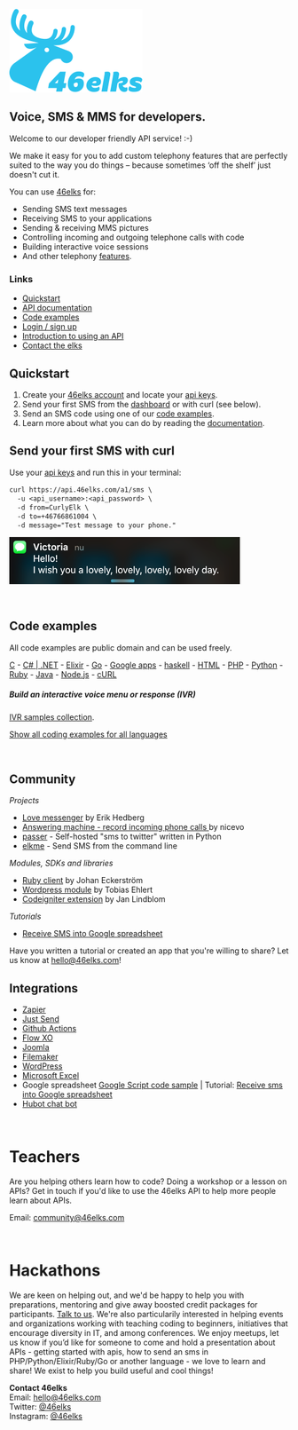 ![46elks-logo](code-examples/logo-240x150.png)

## Voice, SMS & MMS for developers.

Welcome to our developer friendly API service! :-)

We make it easy for you to add custom telephony features that are perfectly suited to the way you do things – because sometimes ‘off the shelf’ just doesn't cut it.

You can use [46elks](https://www.46elks.com) for:

* Sending SMS text messages
* Receiving SMS to your applications
* Sending & receiving MMS pictures
* Controlling incoming and outgoing telephone calls with code
* Building interactive voice sessions
* And other telephony [features](https://www.46elks.com/features).


### Links

  * [Quickstart](#quickstart)
  * [API documentation](https://www.46elks.com/api-docs#introduction)
  * [Code examples](#code-examples)
  * [Login / sign up](https://46elks.com/dashboard)
  * [Introduction to using an API](https://zapier.com/learn/apis/)
  * [Contact the elks](https://www.46elks.com/help#contact)

## Quickstart

1. Create your [46elks account](https://www.46elks.com/create-account) and locate your [api keys](https://46elks.com/account).
2. Send your first SMS from the [dashboard](https://www.46elks.com/dashboard) or with curl (see below).
3. Send an SMS code using one of our [code examples](code-examples).
4. Learn more about what you can do by reading the [documentation](https://46elks.com/docs).


## Send your first SMS with curl

Use your [api keys](https://46elks.com/dashboard) and run this in your terminal:

```
curl https://api.46elks.com/a1/sms \
  -u <api_username>:<api_password> \
  -d from=CurlyElk \
  -d to=+46766861004 \
  -d message="Test message to your phone."
```

![sms-on-mobile-phone](code-examples/sms-iphone-hello-416x85.png)


<br>

## Code examples

All code examples are public domain and can be used freely.

[C](code-examples/c) -
[C# | .NET](code-examples/c-sharp) -
[Elixir](code-examples/Elixir) -
[Go](code-examples/Go) -
[Google apps](code-examples/Google%20apps%20script) -
[haskell](code-examples/Haskell) -
[HTML](code-examples/HTML) -
[PHP](code-examples/PHP) -
[Python](code-examples/Python) -
[Ruby](code-examples/Ruby) -
[Java]( code-examples/Java) -
[Node.js](code-examples/Node) -
[cURL](code-examples/cURL)

##### Build an interactive voice menu or response (IVR)

[IVR samples collection](code-examples/Voice-IVR-interactive-voice-menus).

[Show all coding examples for all languages](code-examples)

<br>

## Community
*Projects*
* [Love messenger](https://github.com/gish/love-messenger) by Erik Hedberg
* [Answering machine - record incoming phone calls ](https://github.com/nicevo/46elks_recorder) by nicevo
* [passer](https://github.com/46elks/passer) - Self-hosted "sms to twitter" written in Python
* [elkme](https://github.com/46elks/elkme) - Send SMS from the command line

*Modules, SDKs and libraries*
* [Ruby client](https://github.com/jage/elk) by Johan Eckerström
* [Wordpress module](https://github.com/tobiasehlert/WP-SMS-46elks) by Tobias Ehlert
* [Codeigniter extension](https://github.com/nyfagel/codeigniter-46elks) by Jan Lindblom

*Tutorials*
* [Receive SMS into Google spreadsheet](https://medium.com/@46elks/receive-sms-into-google-spreadsheet-435b51393493#.9ku01h462)


Have you written a tutorial or created an app that you're willing to share?
Let us know at hello@46elks.com!


## Integrations
  * [Zapier](https://zapier.com/zapbook/46elks/)
  * [Just Send](https://justsend.46elks.com/)
  * [Github Actions](https://github.com/marketplace/actions/46elks-sms)
  * [Flow XO](https://46elks.com/integrations#flowxo)
  * [Joomla](https://46elks.com/integrations#joomla)
  * [Filemaker](https://www.fmsms.com/)
  * [WordPress](https://github.com/tobiasehlert/WP-SMS-46elks)
  * [Microsoft Excel](https://excel.46elks.com/)
  * Google spreadsheet [Google Script code sample](https://github.com/46elks/SMStoGoogleSheets) | Tutorial: [Receive sms into Google spreadsheet](https://medium.com/@46elks/receive-sms-into-google-spreadsheet-435b51393493#.iu690j86w)
  * [Hubot chat bot](https://github.com/github/hubot-scripts/blob/master/src/scripts/46elks.coffee)

<br>

# Teachers
Are you helping others learn how to code? Doing a workshop or a lesson on APIs?
Get in touch if you'd like to use the 46elks API to help more people learn about APIs.

Email: community@46elks.com  

<br>

# Hackathons
  We are keen on helping out, and we'd be happy to help you with preparations, mentoring and give away boosted credit packages for participants. [Talk to us](mailto:hello@46elks.com). We're also particularily interested in helping events and organizations working with teaching coding to beginners, initiatives that encourage diversity in IT, and among conferences. We enjoy meetups, let us know if you’d like for someone to come and hold a presentation about APIs - getting started with apis, how to send an sms in PHP/Python/Elixir/Ruby/Go or another language - we love to learn and share!  We exist to help you build useful and cool things!

**Contact 46elks**  
Email: hello@46elks.com  
Twitter: [@46elks](https://twitter.com/46elks)  
Instagram: [@46elks](https://www.instagram.com/46elks/)


